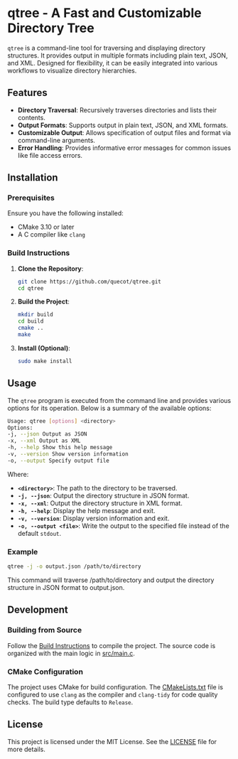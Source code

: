 # qtree - A Fast and Customizable Directory Tree

`qtree` is a command-line tool for traversing and displaying directory structures. It provides output in multiple formats including plain text, JSON, and XML. Designed for flexibility, it can be easily integrated into various workflows to visualize directory hierarchies.

## Features

- **Directory Traversal**: Recursively traverses directories and lists their contents.
- **Output Formats**: Supports output in plain text, JSON, and XML formats.
- **Customizable Output**: Allows specification of output files and format via command-line arguments.
- **Error Handling**: Provides informative error messages for common issues like file access errors.

## Installation

### Prerequisites

Ensure you have the following installed:

- CMake 3.10 or later
- A C compiler like `clang`

### Build Instructions

1. **Clone the Repository**:

   ```sh
   git clone https://github.com/quecot/qtree.git
   cd qtree
   ```

2. **Build the Project**:

   ```sh
   mkdir build
   cd build
   cmake ..
   make
   ```

3. **Install (Optional)**:
   ```sh
   sudo make install
   ```

## Usage

The `qtree` program is executed from the command line and provides various options for its operation. Below is a summary of the available options:

```sh
Usage: qtree [options] <directory>
Options:
-j, --json Output as JSON
-x, --xml Output as XML
-h, --help Show this help message
-v, --version Show version information
-o, --output Specify output file
```

Where:

- **`<directory>`**: The path to the directory to be traversed.
- **`-j, --json`**: Output the directory structure in JSON format.
- **`-x, --xml`**: Output the directory structure in XML format.
- **`-h, --help`**: Display the help message and exit.
- **`-v, --version`**: Display version information and exit.
- **`-o, --output <file>`**: Write the output to the specified file instead of the default `stdout`.

### Example

```sh
qtree -j -o output.json /path/to/directory
```

This command will traverse /path/to/directory and output the directory structure in JSON format to output.json.

## Development

### Building from Source

Follow the [Build Instructions](#build-instructions) to compile the project. The source code is organized with the main logic in [src/main.c](src/main.c).

### CMake Configuration

The project uses CMake for build configuration. The [CMakeLists.txt](CMakeLists.txt) file is configured to use `clang` as the compiler and `clang-tidy` for code quality checks. The build type defaults to `Release`.

## License

This project is licensed under the MIT License. See the [LICENSE](LICENSE.md) file for more details.
